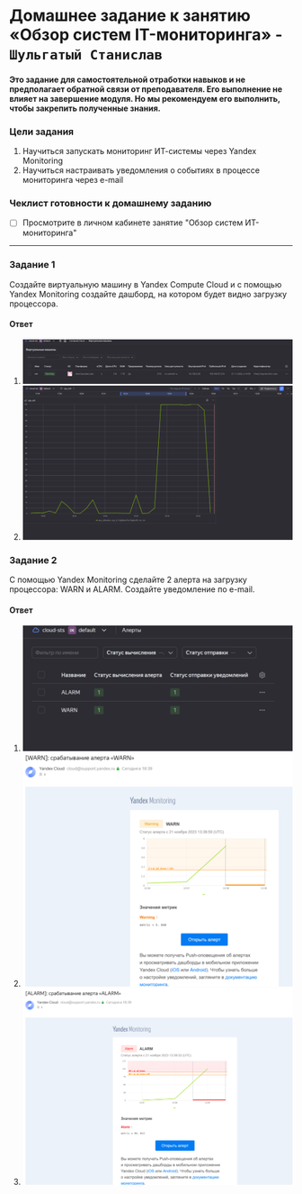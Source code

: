 # Домашнее задание к занятию «Обзор систем IT-мониторинга» - `Шульгатый Станислав`

#### Это задание для самостоятельной отработки навыков и не предполагает обратной связи от преподавателя. Его выполнение не влияет на завершение модуля. Но мы рекомендуем его выполнить, чтобы закрепить полученные знания.

### Цели задания
1. Научиться запускать мониторинг ИТ-системы через Yandex Monitoring
2. Научиться настраивать уведомления о событиях в процессе мониторинга через e-mail 

### Чеклист готовности к домашнему заданию
- [ ] Просмотрите в личном кабинете занятие "Обзор систем ИТ-мониторинга" 

---
 
### Задание 1

Создайте виртуальную машину в Yandex Compute Cloud и с помощью Yandex Monitoring создайте дашборд, на котором будет видно загрузку процессора.

#### Ответ

1. ![Screenshot10_1_0](https://github.com/megasts/home_work_wnrl/blob/main/img/Screenshot10_1_0.png)
2. ![Screenshot10_1_1](https://github.com/megasts/home_work_wnrl/blob/main/img/Screenshot10_1_1.png)


### Задание 2 

С помощью Yandex Monitoring сделайте 2 алерта на загрузку процессора: WARN и ALARM. Создайте уведомление по e-mail.

#### Ответ

1. ![Screenshot10_1_2](https://github.com/megasts/home_work_wnrl/blob/main/img/Screenshot10_1_2.png)
2. ![Screenshot10_1_3](https://github.com/megasts/home_work_wnrl/blob/main/img/Screenshot10_1_3.png)
3. ![Screenshot10_1_4](https://github.com/megasts/home_work_wnrl/blob/main/img/Screenshot10_1_4.png)
